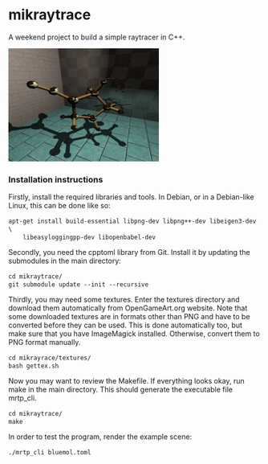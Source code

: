 # mikraytrace

A weekend project to build a simple raytracer in C++. 

<img src="./sample.png" alt="Sample image" width="300" />


### Installation instructions

Firstly, install the required libraries and tools. In Debian, or in 
a Debian-like Linux, this can be done like so:

```
apt-get install build-essential libpng-dev libpng++-dev libeigen3-dev \
    libeasyloggingpp-dev libopenbabel-dev
```

Secondly, you need the cpptoml library from Git. Install it by updating 
the submodules in the main directory:

```
cd mikraytrace/
git submodule update --init --recursive
```

Thirdly, you may need some textures. Enter the textures directory 
and download them automatically from OpenGameArt.org website. Note that some
downloaded textures are in formats other than PNG and have to be converted
before they can be used. This is done automatically too, but make sure that
you have ImageMagick installed. Otherwise, convert them to PNG format manually.

```
cd mikrayrace/textures/
bash gettex.sh
```

Now you may want to review the Makefile. If everything looks okay, run make in 
the main directory. This should generate the executable file mrtp\_cli. 

```
cd mikraytrace/
make
```

In order to test the program, render the example scene:

```
./mrtp_cli bluemol.toml
```

